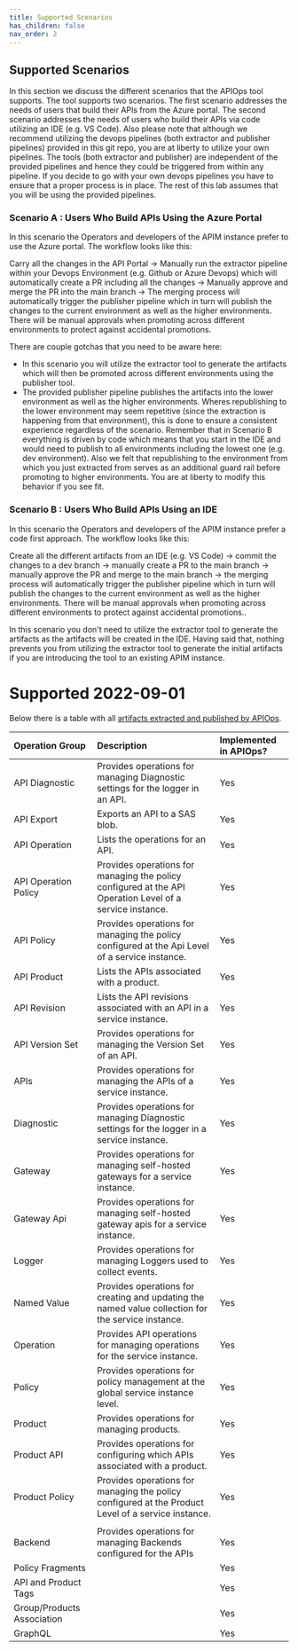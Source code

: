 ```yaml
---
title: Supported Scenarios
has_children: false
nav_order: 2
---
```



## Supported Scenarios

In this section we discuss the different scenarios that the APIOps tool supports. The tool supports two scenarios. The first scenario addresses the needs of users that build their APIs from the Azure portal. The second scenario addresses the needs of users who build their APIs via code utilizing an IDE (e.g. VS Code). Also please note that although we recommend utilizing the devops pipelines (both extractor and publisher pipelines) provided in this git repo, you are at liberty to utilize your own pipelines. The tools (both extractor and publisher) are independent of the provided pipelines and hence they could be triggered from within any pipeline. If you decide to go with your own devops pipelines you have to ensure that a proper process is in place. The rest of this lab assumes that you will be using the provided pipelines.

### Scenario A : Users Who Build APIs Using the Azure Portal

In this scenario the Operators and developers of the APIM instance prefer to use the Azure portal. The workflow looks like this: 

 
Carry all the changes in the API Portal -> Manually run the extractor pipeline within your Devops Environment (e.g. Github or Azure Devops) which will automatically create a PR including all the changes -> Manually approve and merge the PR into the main branch -> The merging process will automatically trigger the publisher pipeline which in turn will publish the changes to the current environment as well as the higher environments. There will be manual approvals when promoting across different environments to protect against accidental promotions.
 

There are couple gotchas that you need to be aware here:
- In this scenario you will utilize the extractor tool to generate the artifacts which will then be promoted across different environments using the publisher tool. 
- The provided publisher pipeline publishes the artifacts into the lower environment as well as the higher environments. Wheres republishing to the lower environment may seem repetitive (since the extraction is happening from that environment), this is done to ensure a consistent experience regardless of the scenario. Remember that in Scenario B everything is driven by code which means that you start in the IDE and would need to publish to all environments including the lowest one (e.g. dev environment). Also we felt that republishing to the environment from which you just extracted from serves as an additional guard rail before promoting to higher environments. You are at liberty to modify this behavior if you see fit.


### Scenario B : Users Who Build APIs Using an IDE

In this scenario the Operators and developers of the APIM instance prefer a code first approach. The workflow looks like this:

Create all the different artifacts from an IDE (e.g. VS Code) -> commit the changes to a dev branch -> manually create a PR to the main branch -> manually approve the PR and merge to the main branch -> the merging process will automatically trigger the publisher pipeline which in turn will publish the changes to the current environment as well as the higher environments. There will be manual approvals when promoting across different environments to protect against accidental promotions.. 


In this scenario you don't need to utilize the extractor tool to generate the artifacts as the artifacts will be created in the IDE. Having said that, nothing prevents you from utilizing the extractor tool to generate the initial artifacts if you are introducing the tool to an existing APIM instance.

# Supported  2022-09-01
Below there is a table with all [artifacts extracted and published by APIOps](https://learn.microsoft.com/rest/api/apimanagement/). 

|Operation Group|Description|Implemented in APIOps?|
|:----|:----|:----|
|API Diagnostic|Provides operations for managing Diagnostic settings for the logger in an API.|Yes|
|API Export|Exports an API to a SAS blob.|Yes|
|API Operation|Lists the operations for an API.|Yes|
|API Operation Policy|Provides operations for managing the policy configured at the API Operation Level of a service instance.|Yes|
|API Policy|Provides operations for managing the policy configured at the Api Level of a service instance.|Yes|
|API Product|Lists the APIs associated with a product.|Yes|
|API Revision|Lists the API revisions associated with an API in a service instance.|Yes|
|API Version Set|Provides operations for managing the Version Set of an API.|Yes|
|APIs|Provides operations for managing the APIs of a service instance.|Yes|
|Diagnostic|Provides operations for managing Diagnostic settings for the logger in a service instance.|Yes|
|Gateway|Provides operations for managing self-hosted gateways for a service instance.|Yes|
|Gateway Api|Provides operations for managing self-hosted gateway apis for a service instance.|Yes|
|Logger|Provides operations for managing Loggers used to collect events.|Yes|
|Named Value|Provides operations for creating and updating the named value collection for the service instance.|Yes|
|Operation|Provides API operations for managing operations for the service instance.|Yes|
|Policy|Provides operations for policy management at the global service instance level.|Yes|
|Product|Provides operations for managing products.|Yes|
|Product API|Provides operations for configuring which APIs associated with a product.|Yes|
|Product Policy|Provides operations for managing the policy configured at the Product Level of a service instance.|Yes|
| | | |
|Backend|Provides operations for managing Backends configured for the APIs|Yes|
|Policy Fragments| |Yes|
|API and Product Tags| |Yes|
|Group/Products Association| |Yes|
|GraphQL| |Yes|
